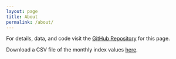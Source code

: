 ```yaml
---
layout: page
title: About
permalink: /about/
---
```


For details, data, and code visit the [GitHub Repository](https://github.com/trevortombe/alberta_eci) for this page.

Download a CSV file of the monthly index values [here](https://github.com/trevortombe/alberta_eci/raw/master/Data/ECI_Index_Data.csv).
